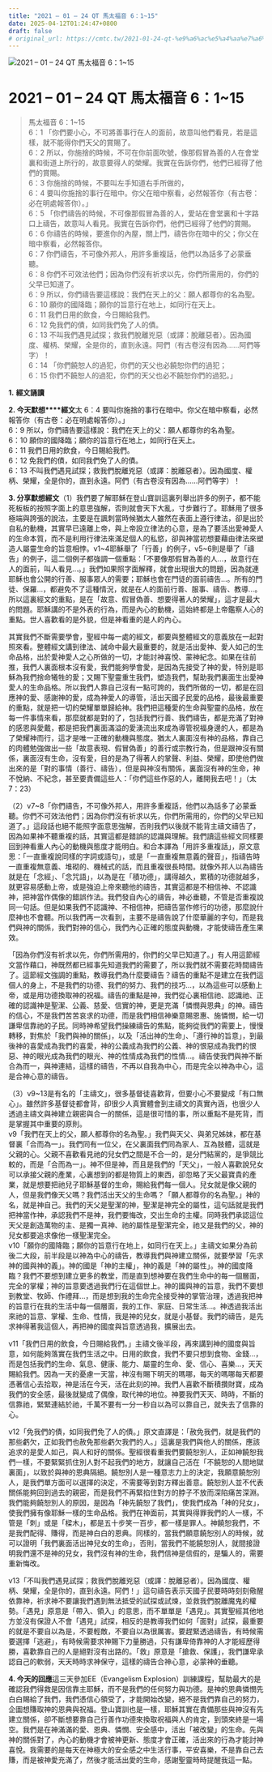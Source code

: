 ```yaml
---
title: "2021 – 01 – 24 QT 馬太福音 6：1~15"
date: 2025-04-12T01:24:47+0800
draft: false
# original_url: https://cmtc.tw/2021-01-24-qt-%e9%a6%ac%e5%a4%aa%e7%a6%8f%e9%9f%b3-6%ef%bc%9a115
---
```


![2021 – 01 – 24 QT 馬太福音 6：1\~15](/images/qt.jpg   "2021 – 01 – 24 QT 馬太福音 6：1\~15")

# 2021 – 01 – 24 QT 馬太福音 6：1\~15

> 馬太福音 6：1\~15  
> 6：1 「你們要小心，不可將善事行在人的面前，故意叫他們看見，若是這樣，就不能得你們天父的賞賜了。  
> 6：2 所以，你施捨的時候，不可在你前面吹號，像那假冒為善的人在會堂裏和街道上所行的，故意要得人的榮耀。我實在告訴你們，他們已經得了他們的賞賜。  
> 6：3 你施捨的時候，不要叫左手知道右手所做的，  
> 6：4 要叫你施捨的事行在暗中。你父在暗中察看，必然報答你（有古卷：必在明處報答你）。」  
> 6：5 「你們禱告的時候，不可像那假冒為善的人，愛站在會堂裏和十字路口上禱告，故意叫人看見。我實在告訴你們，他們已經得了他們的賞賜。  
> 6：6 你禱告的時候，要進你的內屋，關上門，禱告你在暗中的父；你父在暗中察看，必然報答你。  
> 6：7 你們禱告，不可像外邦人，用許多重複話，他們以為話多了必蒙垂聽。  
> 6：8 你們不可效法他們；因為你們沒有祈求以先，你們所需用的，你們的父早已知道了。  
> 6：9 所以，你們禱告要這樣說：我們在天上的父：願人都尊你的名為聖。  
> 6：10 願你的國降臨；願你的旨意行在地上，如同行在天上。  
> 6：11 我們日用的飲食，今日賜給我們。  
> 6：12 免我們的債，如同我們免了人的債。  
> 6：13 不叫我們遇見試探；救我們脫離兇惡（或譯：脫離惡者）。因為國度、權柄、榮耀，全是你的，直到永遠。阿們（有古卷沒有因為……阿們等字）！  
> 6：14 「你們饒恕人的過犯，你們的天父也必饒恕你們的過犯；  
> 6：15 你們不饒恕人的過犯，你們的天父也必不饒恕你們的過犯。」

**1.** **經文誦讀**

**2. 今天默想****經文**太 6：4 要叫你施捨的事行在暗中。你父在暗中察看，必然報答你（有古卷：必在明處報答你）。」  
6：9 所以，你們禱告要這樣說：我們在天上的父：願人都尊你的名為聖。  
6：10 願你的國降臨；願你的旨意行在地上，如同行在天上。  
6：11 我們日用的飲食，今日賜給我們。  
6：12 免我們的債，如同我們免了人的債。  
6：13 不叫我們遇見試探；救我們脫離兇惡（或譯：脫離惡者）。因為國度、權柄、榮耀，全是你的，直到永遠。阿們（有古卷沒有因為……阿們等字）！

**3. 分享默想經文**（1）我們要了解耶穌在登山寶訓這裏列舉出許多的例子，都不能死板板的按照字面上的意思強解，否則就會天下大亂，寸步難行了。耶穌用了很多極端與誇張的說法，主要是在諷刺當時候猶太人雖然在表面上遵行律法，卻是出於自私的動機，其實早已遠離上帝，與上帝設立律法的心意，是為了要活出愛神愛人的生命本質，而不是利用行律法來滿足個人的私慾，卻與神當初想要藉由律法來塑造人屬靈生命的旨意相悖。v1\~4耶穌舉了「行善」的例子，v5\~6則是舉了「禱告」的例子，這二個例子都強調一個重點：「不要像那假冒為善的人…，故意行在人的面前，叫人看見…。」我們如果照字面解釋，就會出現很大的問題，因為就連耶穌也會公開的行善、服事眾人的需要；耶穌也會在門徒的面前禱告…。所有的門徒、保羅…，都避免不了這種情況，就是在人的面前行善、服事、禱告、教導…。所以這裏經文的重點，是在「故意、假冒偽善、想要得著人的榮耀」，這才是最大的問題。耶穌講的不是外表的行為，而是內心的動機，這始終都是上帝鑑察人心的重點。世人喜歡看的是外貌，但是神看重的是人的內心。

其實我們不斷需要學會，聖經中每一處的經文，都要與整體經文的意義放在一起對照來看。整體經文講到律法、誡命中最大最重要的，就是活出愛神、愛人如己的生命品格，出於愛神愛人之心所做的一切，才能討神喜悅、蒙神紀念。如果在往前推，我們人裏面根本沒有愛，我們能夠學會愛，是因為先接受了神的愛，特別是耶穌為我們捨命犧牲的愛；又賜下聖靈重生我們，塑造我們，幫助我們裏面生出愛神愛人的生命品格。所以我們人靠自己沒有一點可誇的，我們所做的一切，都是在回應神的愛、感謝神的愛，成為神愛人的導管，活出天國子民愛的品格，最後最重要的重點，就是把一切的榮耀單單歸給神。我們把這種愛的生命與聖靈的品格，放在每一件事情來看，那麼就都是對的了，包括我們行善、我們禱告，都是充滿了對神的感恩與愛戴，都是把我們裏面滿溢的愛湧流出來成為導管祝福身邊的人，都是為了榮耀神而行，這才是唯一正確的動機與態度。猶太人裏面沒有神的品格，靠自己的肉體勉強做出一些「故意表現、假冒偽善」的善行或宗教行為，但是跟神沒有關係，裏面沒有生命，沒有愛，目的是為了得著人的掌聲、利益、榮耀，即使他們做出來的是「對的事情（善行、禱告），但是與神沒有關係，裏面沒有神的生命，神不悅納、不紀念，甚至要責備這些人：「你們這些作惡的人，離開我去吧！」（太7：23）

（2）v7\~8「你們禱告，不可像外邦人，用許多重複話，他們以為話多了必蒙垂聽。你們不可效法他們；因為你們沒有祈求以先，你們所需用的，你們的父早已知道了。」這段話也絕不能照字面意思強解，否則我們以後就不能背主禱文禱告了，因為如果神不聽重複的話，其實這都是錯誤的認識與理解。我們讀這些經文同樣要回到神看重人內心的動機與態度才能明白。和合本譯為「用許多重複話」，原文意思：「一直重複說同樣的字詞或語句」，或是「一直重複無意義的聲音」，指禱告時一直重複無意義、堆砌的、機械式的話，而且重複很長時間。就像外邦人以為禱告就是在「念經」、「念咒語」，以為是在「積功德」，講得越久，累積的功德就越多，就更容易感動上帝，或是強迫上帝來聽他的禱告，其實這都是不相信神、不認識神，把神當作偶像的錯誤作法。我們發自內心的禱告，神必垂聽，不管是否重複說同一句話。但是如果我們不認識神、不相信神，把禱告當作修行的功德，那麼說什麼神也不會聽。所以我們再一次看到，主要不是禱告說了什麼華麗的字句，而是我們與神的關係，我們對神的信心，我們內心正確的態度與動機，才能使禱告產生果效。

「因為你們沒有祈求以先，你們所需用的，你們的父早已知道了。」有人用這節經文當作藉口，神既然都已經事先知道我們的需要了，所以我們就不需要花時間禱告了。這節經文強調的重點，教導我們為什麼要禱告？禱告的重點不是建立在我們這個人的身上，不是我們的功德、我們的努力、我們的技巧…，以為這些可以感動上帝，或是用功德換取神的祝福。禱告的重點是神，我們從心裏相信祂、認識祂、正確的認識神是聖潔、公義、慈愛、信實的神，更是充滿「憐憫與恩典」的神。禱告的信心，不是我們苦苦哀求的功德，而是我們相信神樂意賜恩惠、施憐憫，給一切謙卑信靠祂的子民。同時神希望我們操練禱告的焦點，能夠從我們的需要上，慢慢轉移，對焦於「我們與神的關係」，以及「活出神的生命」、「遵行神的旨意」，到最後神的喜愛成為我們的喜愛，神的公義成為我們的公義、神的恨惡成為我們的恨惡、神的眼光成為我們的眼光、神的性情成為我們的性情…。禱告使我們與神不斷合為而一，與神連結，這樣的禱告，不再以自我為中心，而是完全以神為中心，這是合神心意的禱告。

（3）v9\~13是有名的「主禱文」，很多基督徒喜歡背，但要小心不要變成「有口無心」。雖然許多基督徒都會背，卻很少人真實體會到主禱文的真實內涵，也很少人透過主禱文與神建立親密與合一的關係，這是很可惜的事，所以重點不是死背，而是掌握其中重要的原則。  
v9「我們在天上的父，願人都尊你的名為聖。」我們與天父、與弟兄姊妹，都在基督裏「合而為一」。我們同有一位父，在父裏面我們同為家人、互為肢體，這就是父親的心。父親不喜歡看見祂的兒女們之間是不合一的，是分門結黨的，是爭競比較的，而是「合而為一」。神不但是神，而且是我們的「天父」，一般人喜歡說兒女可以承接父親的產業，心裏想到的都是物質上的東西，卻忽略了天父最寶貴的產業，就是想要把祂兒子耶穌基督的生命，賜給我們每一個人。兒女就是像父親的人，但是我們像天父嗎？我們活出天父的生命嗎？「願人都尊你的名為聖。」神的名，就是神自己。我們的天父是聖潔的神，聖潔是神完全的屬性，這句話就是我們把神當作神，承認我們不是神，我們要悔改，交出生命的主權。同時我們承認這位天父是創造萬物的主、是獨一真神、祂的屬性是聖潔完全，祂又是我們的父，神的兒女都要追求像他一樣聖潔完全。  
v10「願你的國降臨；願你的旨意行在地上，如同行在天上。」主禱文如果分為前後二大段，前半段是以神為中心的禱告，教導我們與神建立關係，就要學習「先求神的國與神的義」。神的國是「神的主權」，神的義是「神的屬性」。神的國度降臨？我們不要想到建立更多的教堂，而是直到想神要在我們生命中的每一個層面，完全的掌權；神的旨意要透過我們行在這個世上。神的國與神的旨意，我們不要想到教堂、牧師、作禮拜…，而是想到我的生命完全接受神的掌管治理，透過我把神的旨意行在我的生活中每一個層面，我的工作、家庭、日常生活…。神透過我活出來祂的旨意、掌權、生命、性情，我是神的兒女，就是小基督。我們的禱告，是先求神得著我這個人，再把神的國度與旨意透過我，擴展出去。

v11「我們日用的飲食，今日賜給我們。」主禱文後半段，再來講到神的國度與旨意，如何能夠落實在我們生活之中。日用的飲食，我們不要只想到食物、金錢…，而是包括我們的生命、氣息、健康、能力、屬靈的生命、愛、信心、喜樂…，天天賜給我們。因為一天的憂慮一天當，神沒有賜下明天的嗎哪，每天的嗎哪每天都要憑著信心去拾取，神是活在今天，活在此刻的神。我們人喜歡不斷積攢財寶，成為我們的安全感，最後就變成了偶像，取代神的地位。神要我們天天、時時，不斷的信靠祂，緊緊連結於祂，千萬不要有一分一秒自以為可以靠自己，就失去了信靠的心。

v12「免我們的債，如同我們免了人的債。」原文直譯是：「赦免我們，就是我們的那些虧欠，正如我們也赦免那些虧欠我們的人。」這裏是我們與他人的關係，應該追求的是愛人如己，與人和好的關係。聖經很看重我們要饒恕別人，正如神饒恕我們一樣，不要緊緊抓住別人對不起我們的地方，就讓自己活在「不饒恕的人間地獄裏面」，以致於與神的恩典隔絕。饒恕別人是一種意志力上的決定，我願意饒恕別人，是我們單方面可以選擇的決定，不需要等到對方釋出善意。饒恕別人並不代表關係能夠回到過去的親密，而是我們不再緊掐住對方的脖子不放而深陷痛苦深淵。我們能夠饒恕別人的原因，是因為「神先饒恕了我們」，使我們成為「神的兒女」，使我們擁有像耶穌一樣的生命品格。我們在神面前，其實與得罪我們的人一樣，不管是「刺」或是「樑木」，都是五十步笑一百步，都一樣是罪人。神饒恕我們，不是我們配得、賺得，而是神白白的恩典。同樣的，當我們願意饒恕別人的時候，就可以證明「我們裏面活出神兒女的生命」，否則，當我們不能饒恕別人，就間接證明我們還不是神的兒女，我們沒有神的生命，我們信神是信假的，是騙人的，需要重新悔改。

v13「不叫我們遇見試探；救我們脫離兇惡（或譯：脫離惡者）。因為國度、權柄、榮耀，全是你的，直到永遠。阿們！」這句禱告表示天國子民要時時刻刻儆醒依靠神，祈求神不要讓我們遇到無法抵受的試探或試煉，並救我們脫離魔鬼的權勢。「遇見」原意是「帶入、領入」的意思，而不單單是「遇見」。其實聖經其他地方並沒有保證人不會「遇見」試探，相反的是教導我們如何「面對」試探，最重要的就是不要自以為是，不要輕敵，不要自以為很厲害。要趕緊透過禱告，有時候需要選擇「逃避」，有時候需要求神賜下力量勝過，只有謙卑倚靠神的人才能經歷得勝，喜歡靠自己的人是絕對沒有出路的。「救」原意是「搶救、保護」，我們謙卑承認自己的軟弱，天天時時求神保守，這樣的禱告合神心意，必蒙神的垂聽。

**4. 今天的回應**這三天參加EE（Evangelism Explosion）訓練課程，幫助最大的是確認我們得救是因信靠主耶穌，而不是我們的任何努力與功德。是神的恩典憐憫先白白賜給了我們，我們憑信心領受了，才能開始改變，絕不是我們靠自己的努力，企圖想賺取神的恩典與祝福。登山寶訓也是一樣，耶穌其實在責備那些與神沒有先建立關係，卻不斷想要靠自己行善作功德來換取祝福與人的肯定，到頭來終是一場空。我們是在神滿滿的愛、恩典、憐憫、安全感中，活出「被改變」的生命。先與神的關係對了，內心的動機才會被神更新、態度才會正確，活出來的行為才能討神喜悅。我需要的是每天在神極大的安全感之中生活行事，平安喜樂，不是靠自己去賺，而是被神愛充滿了，然後才能活出愛的生命，感謝聖靈時時提醒我這一點。